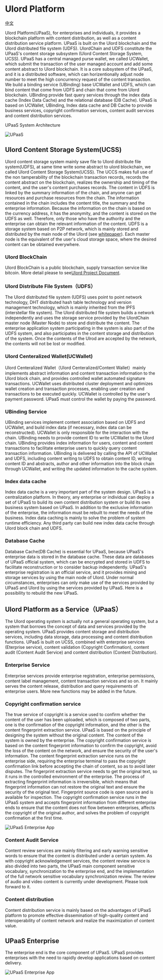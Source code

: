# Ulord Platform
[中文](./ulord_paas_zh.md)

Ulord Platform(UPaaS), for enterprises and individuals, it provides a blockchain platform with content distribution, as well as a content distribution service platform. UPaaS is built on the Ulord blockchain and the Ulord distributed file system (UDFS). UlordChain and UDFS constitute the UPaaS's content storage subsystem (Ulord Content Storage System, UCSS). UPaaS has a central managed purse wallet, we called UCWallet, which submit the transaction of the user managed account and add some content abstract to Ulord blockchain. It is a core subsystem of the UPaaS, and it is a distributed software, which can horizentionally adjust node number to meet the high concurrency request of the content transaction. We build a binding service (UBinding) base UCWallet and UDFS, which can bind content that come from UDFS and chain that come from Ulord blockchain. UBinding provide fast query services through the index data cache (Index Data Cache) and the relational database (DB Cache). UPaaS is based on UCWallet, UBinding, Index data cache and DB Cache to provide business services, copyright confirmation services, content audit services and content distribution services.

UPaaS System Architecture

![UPaaS](../images/UPaaS.png)

## Ulord Content Storage System(UCSS)
Ulord content storage system mainly save file to Ulord distribute file system(UDFS), at same time write some abstract to ulord blockchain, we called Ulord Content Storage System(UCSS). 
The UCCS makes full use of the non tamperability of the blockchain transaction records, records the content abstract on the blockchain, realizes the ownership and timing of the content, and the user's content purchases records. The content in UDFS is linked by the summary information of the chain, and anyone can get resources and purchase resources from the chain. The information contained in the chain includes the content title, the summary and the enterprise information. Because the information on the chain is based on the currency address, it has the anonymity, and the content is stored on the UDFS as well. Therefore, only those who have the authority and the enterprise can obtain the relevant information of the content. UDFS is a storage system based on P2P network, which is mainly stored and distributed by the main node of the Ulord (see [whitepaper](https://github.com/UlordChain/Document/blob/master/whitepaper_en.pdf)). Each master node is the equivalent of the user's cloud storage space, where the desired content can be obtained everywhere.

### Ulord BlockChain
Ulord BlockChain is a public blockchain, supply transaction service like bitcoin.
More detail please to see[Ulord Project Document](https://github.com/UlordChain/UlordChain).

### Ulord Distribute File System（UDFS）
The Ulord distributed file system (UDFS) uses point to point network technology, DHT distributed hash table technology and version management technology, which is mainly inherited from the IPFS (interstellar file system).
The Ulord distributed file system builds a network independently and uses the storage service provided by the UlordChain master node (Master Node) to store and distribute the content. The enterprise application system participating in the system is also part of the UDFS system, and also participates in the content storage and distribution of the system.
Once the contents of the Ulrod are accepted by the network, the contents will not be lost or modified.

### Ulord Centeralized Wallet(UCWallet)
Ulord Centeralized Wallet（Ulord Centeralized/Content Wallet）mainly implements abstract information and content transaction information to the Ulord block chain, and provides controlled wallet automated signature transactions.
UCWallet uses distributed cluster deployment and optimizes wallet creation and transaction processes, enabling user creation and transactions to be executed quickly.
UCWallet is controlled by the user's payment password. UPaaS must control the wallet by paying the password.

### UBinding Service
UBinding services implement content association based on UDFS and UCWallet, and build index data (if necessary, index data can be reconstructed). UCWallet is only responsible for the interaction with the chain. UBinding needs to provide content ID to write UCWallet to the Ulord chain. UBinding provides index information for users, content and content transactions to facilitate enterprise users to quickly query content transaction information.
UBinding is delivered by calling the API of UCWallet and UDFS, including content writing to UDFS to obtain content ID, writing content ID and abstracts, author and other information into the block chain through UCWallet, and writing the updated information to the cache system.

### Index data cache
Index data cache is a very important part of the system design. UPaaS is a centralization platform. In theory, any enterprise or individual can deploy a set of UPaaS to build its own content distribution system or build its own business system based on UPaaS. In addition to the exclusive information of the enterprise, the information must be rebuilt to meet the needs of the business. Index data caching is mainly to solve the problem of system runtime efficiency. Any third party can build new index data cache through Ulord block chain and UDFS.

### Database Cache
Database Cache(DB Cache) is essential for UPaaS, because UPaaS's enterprise data is stored in the database cache. These data are databases of UPaaS official system, which can be encrypted and stored in UDFS to facilitate reconstruction or to consider backup independently. UPaaS's enterprise registration is an official service, and it provides mining and storage services by using the main node of Ulord. Under normal circumstances, enterprises can only make use of the services provided by UPaaS and Ulord by using the services provided by UPaaS. Here is a possibility to rebuild the new UPaaS.


## Ulord Platform as a Service（UPaaS）
The Ulord operating system is actually not a general operating system, but a system that borrows the concept of data and services provided by the operating system. UPaaS provides content storage and distribution services, including data storage, data processing and content distribution functions. UPaaS is built on UCSS, combined with enterprise services (Eterprise service), content validation (Copyright Confirmation), content audit (Content Audit Service) and content distribution (Content Distribution).

### Enterprise Service
Enterprise services provide enterprise registration, enterprise permissions, content label management, content transaction services and so on. It mainly serves the content release, distribution and query requirements of enterprise users. More new functions may be added in the future.

### Copyright confirmation service
The true service of copyright is a service used to confirm whether the content of the user has been uploaded, which is composed of two parts, one is the confirmation of the copyright information, and the other is the content fingerprint extraction service. UPaaS is based on the principle of designing the system without the original content. The content of the system is owned by the enterprise. The copyright confirmation service is based on the content fingerprint information to confirm the copyright, avoid the loss of the content on the network, and ensure the security of the user's information. The content fingerprint extraction service runs on the enterprise side, requiring the enterprise terminal to pass the copyright confirmation link before accepting the chain of content, so as to avoid later disputes. The fingerprint extraction service needs to get the original text, so it runs in the controlled environment of the enterprise. The process of extracting fingerprint information is irreversible, which means that fingerprint information can not restore the original text and ensure the security of the original text. Fingerprint source code is open source and is available for inspection.
The copyright confirmation service runs in the UPaaS system and accepts fingerprint information from different enterprise ends to ensure that the content does not flow between enterprises, affects the copyright of the original author, and solves the problem of copyright confirmation at the first time.

![UPaaS Enterprise App](../images/UPaaS-Copyright-Confirmation.png)

### Content Audit Service
Content review services are mainly filtering and early warning sensitive words to ensure that the content is distributed under a certain system.
As with copyright acknowledgement services, the content review service is also divided into two parts, the UPaaS main component sensitive vocabulary, synchronization to the enterprise end, and the implementation of the full network sensitive vocabulary synchronization review.
The review of audio and video content is currently under development. Please look forward to it.

### Content distribution
Content distribution service is mainly based on the advantages of UPaaS platform to promote effective dissemination of high-quality content and interoperability of content network and realize the maximization of content value.

## UPaaS Enterprise
The enterprise end is the core component of UPaaS. UPaaS provides enterprises with the need to rapidly develop applications based on content delivery.

![UPaaS Enterprise App](../images/UPaaS-App.png)
